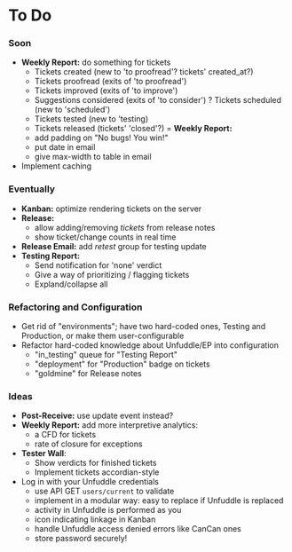 # To Do

### Soon
 - **Weekly Report:** do something for tickets
   - Tickets created (new to 'to proofread'? tickets' created_at?)
   - Tickets proofread (exits of 'to proofread')
   - Tickets improved (exits of 'to improve')
   - Suggestions considered (exits of 'to consider')
   ? Tickets scheduled (new to 'scheduled')
   - Tickets tested (new to 'testing)
   - Tickets released (tickets' 'closed'?)
 = **Weekly Report:**
   - add padding on "No bugs! You win!"
   - put date in email
   - give max-width to table in email
 - Implement caching


### Eventually

 - **Kanban:** optimize rendering tickets on the server
 - **Release:**
   - allow adding/removing _tickets_ from release notes
   - show ticket/change counts in real time
 - **Release Email:** add _retest_ group for testing update
 - **Testing Report:**
   - Send notification for 'none' verdict
   - Give a way of prioritizing / flagging tickets
   - Expland/collapse all


### Refactoring and Configuration

 - Get rid of "environments"; have two hard-coded ones, Testing and Production, or make them user-configurable
 - Refactor hard-coded knowledge about Unfuddle/EP into configuration
   - "in_testing" queue for "Testing Report"
   - "deployment" for "Production" badge on tickets
   - "goldmine" for Release notes


### Ideas

 - **Post-Receive:** use update event instead?
 - **Weekly Report:** add more interpretive analytics:
   - a CFD for tickets
   - rate of closure for exceptions
 - **Tester Wall**:
   - Show verdicts for finished tickets
   - Implement tickets accordian-style
 - Log in with your Unfuddle credentials
   - use API GET `users/current` to validate
   - implement in a modular way: easy to replace if Unfuddle is replaced
   - activity in Unfuddle is performed as you
   - icon indicating linkage in Kanban
   - handle Unfuddle access denied errors like CanCan ones
   - store password securely!
